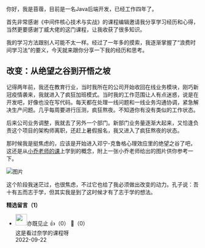 你好，我是苜蓿，目前是一名Java后端开发，已经工作四年了。

首先非常感谢《中间件核心技术与实战》的课程编辑邀请我分享学习经历和心得，当然更要感谢丁威大佬的这门课程，让我收获了很多知识。

我的学习方法跟别人可能不太一样。经过了一年多的摸索，我逐渐掌握了“浪费时间学习法”的要义，今天就来跟你分享一下我的经历和思考。

## 改变：从绝望之谷到开悟之坡

记得两年前，我还在教育行业，当时我所在的公司开始收回在线业务模块，刚巧新冠疫情袭来，我就进入了疯狂加班模式。当时我的工作范围让人有点迷惑，说是在开发吧，好像也没在写代码。每天都在处理一线问题和一线业务沟通协调，紧急解决生产问题。几乎每周要进行压测，疯狂熬夜。不知道你有没有类似的工作状态。

后来公司业务调整，我就去了另外一个部门。新部门业务量逐渐大起来，又恰逢负责这个项目的架构师离职，还赶上暑假报名，我又进入了疯狂熬夜的状态。

那时候我是挺焦虑的，应该是开始进入邓宁-克鲁格心理效应里的绝望之谷了吧，这还是从[小乔老师的课](https://time.geekbang.org/column/intro/100115201?tab=catalog)上学到的概念，附上一张小乔老师给出的图片供你参考一下。

![图片](https://static001.geekbang.org/resource/image/90/25/90d67c59e0d3a9666b20e6fa3c234525.png?wh=1920x1248)

这个阶段我迷茫过，也很焦虑，不过它也给了我必须做出改变的动力。孔子说：吾十有五而志于学，但其实我是到了这时候才有了志于学的想法。
<div><strong>精选留言（1）</strong></div><ul>
<li><img src="https://static001.geekbang.org/account/avatar/00/14/92/3a/05a5a2e8.jpg" width="30px"><span>亦既见止</span> 👍（0） 💬（0）<div>这是看过奈学的课程呀</div>2022-09-22</li><br/>
</ul>